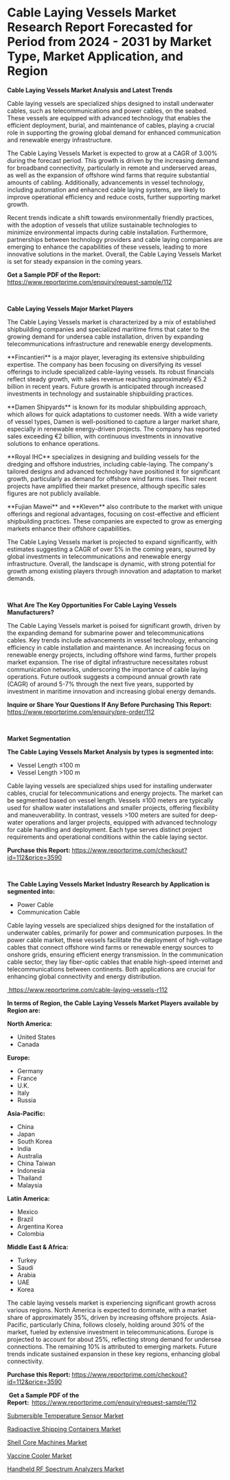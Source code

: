 <p><h1>Cable Laying Vessels Market Research Report Forecasted for Period from 2024 -  2031 by Market Type, Market Application, and Region</h1></p><p><strong>Cable Laying Vessels Market Analysis and Latest Trends</strong></p>
<p><p>Cable laying vessels are specialized ships designed to install underwater cables, such as telecommunications and power cables, on the seabed. These vessels are equipped with advanced technology that enables the efficient deployment, burial, and maintenance of cables, playing a crucial role in supporting the growing global demand for enhanced communication and renewable energy infrastructure.</p><p>The Cable Laying Vessels Market is expected to grow at a CAGR of 3.00% during the forecast period. This growth is driven by the increasing demand for broadband connectivity, particularly in remote and underserved areas, as well as the expansion of offshore wind farms that require substantial amounts of cabling. Additionally, advancements in vessel technology, including automation and enhanced cable laying systems, are likely to improve operational efficiency and reduce costs, further supporting market growth.</p><p>Recent trends indicate a shift towards environmentally friendly practices, with the adoption of vessels that utilize sustainable technologies to minimize environmental impacts during cable installation. Furthermore, partnerships between technology providers and cable laying companies are emerging to enhance the capabilities of these vessels, leading to more innovative solutions in the market. Overall, the Cable Laying Vessels Market is set for steady expansion in the coming years.</p></p>
<p><strong>Get a Sample PDF of the Report:&nbsp;</strong> <a href="https://www.reportprime.com/enquiry/request-sample/112?utm_campaign=1871&utm_medium=2&utm_source=Github&utm_content=ia&utm_term=24122024&utm_id=cable-laying-vessels">https://www.reportprime.com/enquiry/request-sample/112</a></p>
<p>&nbsp;</p>
<p><strong>Cable Laying Vessels Major Market Players</strong></p>
<p><p>The Cable Laying Vessels market is characterized by a mix of established shipbuilding companies and specialized maritime firms that cater to the growing demand for undersea cable installation, driven by expanding telecommunications infrastructure and renewable energy developments.</p><p>**Fincantieri** is a major player, leveraging its extensive shipbuilding expertise. The company has been focusing on diversifying its vessel offerings to include specialized cable-laying vessels. Its robust financials reflect steady growth, with sales revenue reaching approximately €5.2 billion in recent years. Future growth is anticipated through increased investments in technology and sustainable shipbuilding practices.</p><p>**Damen Shipyards** is known for its modular shipbuilding approach, which allows for quick adaptations to customer needs. With a wide variety of vessel types, Damen is well-positioned to capture a larger market share, especially in renewable energy-driven projects. The company has reported sales exceeding €2 billion, with continuous investments in innovative solutions to enhance operations.</p><p>**Royal IHC** specializes in designing and building vessels for the dredging and offshore industries, including cable-laying. The company's tailored designs and advanced technology have positioned it for significant growth, particularly as demand for offshore wind farms rises. Their recent projects have amplified their market presence, although specific sales figures are not publicly available.</p><p>**Fujian Mawei** and **Kleven** also contribute to the market with unique offerings and regional advantages, focusing on cost-effective and efficient shipbuilding practices. These companies are expected to grow as emerging markets enhance their offshore capabilities.</p><p>The Cable Laying Vessels market is projected to expand significantly, with estimates suggesting a CAGR of over 5% in the coming years, spurred by global investments in telecommunications and renewable energy infrastructure. Overall, the landscape is dynamic, with strong potential for growth among existing players through innovation and adaptation to market demands.</p></p>
<p>&nbsp;</p>
<p><strong>What Are The Key Opportunities For Cable Laying Vessels Manufacturers?</strong></p>
<p><p>The Cable Laying Vessels market is poised for significant growth, driven by the expanding demand for submarine power and telecommunications cables. Key trends include advancements in vessel technology, enhancing efficiency in cable installation and maintenance. An increasing focus on renewable energy projects, including offshore wind farms, further propels market expansion. The rise of digital infrastructure necessitates robust communication networks, underscoring the importance of cable laying operations. Future outlook suggests a compound annual growth rate (CAGR) of around 5-7% through the next five years, supported by investment in maritime innovation and increasing global energy demands.</p></p>
<p><strong>Inquire or Share Your Questions If Any Before Purchasing This Report:</strong> <a href="https://www.reportprime.com/enquiry/pre-order/112?utm_campaign=1871&utm_medium=2&utm_source=Github&utm_content=ia&utm_term=24122024&utm_id=cable-laying-vessels">https://www.reportprime.com/enquiry/pre-order/112</a></p>
<p>&nbsp;</p>
<p><strong>Market Segmentation</strong></p>
<p><strong>The Cable Laying Vessels Market Analysis by types is segmented into:</strong></p>
<p><ul><li>Vessel Length ≤100 m</li><li>Vessel Length >100 m</li></ul></p>
<p><p>Cable laying vessels are specialized ships used for installing underwater cables, crucial for telecommunications and energy projects. The market can be segmented based on vessel length. Vessels ≤100 meters are typically used for shallow water installations and smaller projects, offering flexibility and maneuverability. In contrast, vessels >100 meters are suited for deep-water operations and larger projects, equipped with advanced technology for cable handling and deployment. Each type serves distinct project requirements and operational conditions within the cable laying sector.</p></p>
<p><strong>Purchase this Report:&nbsp;</strong><a href="https://www.reportprime.com/checkout?id=112&price=3590&utm_campaign=1871&utm_medium=2&utm_source=Github&utm_content=ia&utm_term=24122024&utm_id=cable-laying-vessels">https://www.reportprime.com/checkout?id=112&price=3590</a></p>
<p>&nbsp;</p>
<p><strong>The Cable Laying Vessels Market Industry Research by Application is segmented into:</strong></p>
<p><ul><li>Power Cable</li><li>Communication Cable</li></ul></p>
<p><p>Cable laying vessels are specialized ships designed for the installation of underwater cables, primarily for power and communication purposes. In the power cable market, these vessels facilitate the deployment of high-voltage cables that connect offshore wind farms or renewable energy sources to onshore grids, ensuring efficient energy transmission. In the communication cable sector, they lay fiber-optic cables that enable high-speed internet and telecommunications between continents. Both applications are crucial for enhancing global connectivity and energy distribution.</p></p>
<p><a href="https://www.reportprime.com/cable-laying-vessels-r112?utm_campaign=1871&utm_medium=2&utm_source=Github&utm_content=ia&utm_term=24122024&utm_id=cable-laying-vessels">&nbsp;https://www.reportprime.com/cable-laying-vessels-r112</a></p>
<p><strong>In terms of Region, the Cable Laying Vessels Market Players available by Region are:</strong></p>
<p>
    <p> <strong> North America: </strong>
        <ul>
            <li>United States</li>
            <li>Canada</li>
        </ul>
        </p> 
    <p> <strong> Europe: </strong>
        <ul>
            <li>Germany</li>
            <li>France</li>
            <li>U.K.</li>
            <li>Italy</li>
            <li>Russia</li>
        </ul>
        </p> 
    <p> <strong> Asia-Pacific: </strong>
        <ul>
            <li>China</li>
            <li>Japan</li>
            <li>South Korea</li>
            <li>India</li>
            <li>Australia</li>
            <li>China Taiwan</li>
            <li>Indonesia</li>
            <li>Thailand</li>
            <li>Malaysia</li>
        </ul>
        </p> 
    <p> <strong> Latin America: </strong>
        <ul>
            <li>Mexico</li>
            <li>Brazil</li>
            <li>Argentina Korea</li>
            <li>Colombia</li>
        </ul>
        </p> 
    <p> <strong> Middle East & Africa: </strong>
        <ul>
            <li>Turkey</li>
            <li>Saudi</li>
            <li>Arabia</li>
            <li>UAE</li>
            <li>Korea</li>
        </ul>
    </p>
    </p>
<p><p>The cable laying vessels market is experiencing significant growth across various regions. North America is expected to dominate, with a market share of approximately 35%, driven by increasing offshore projects. Asia-Pacific, particularly China, follows closely, holding around 30% of the market, fueled by extensive investment in telecommunications. Europe is projected to account for about 25%, reflecting strong demand for undersea connections. The remaining 10% is attributed to emerging markets. Future trends indicate sustained expansion in these key regions, enhancing global connectivity.</p></p>
<p><strong>Purchase this Report: </strong><a href="https://www.reportprime.com/checkout?id=112&price=3590&utm_campaign=1871&utm_medium=2&utm_source=Github&utm_content=ia&utm_term=24122024&utm_id=cable-laying-vessels">https://www.reportprime.com/checkout?id=112&price=3590</a></p>
<p>&nbsp;<strong>Get a Sample PDF of the Report:&nbsp;&nbsp;</strong><a href="https://www.reportprime.com/enquiry/request-sample/112?utm_campaign=1871&utm_medium=2&utm_source=Github&utm_content=ia&utm_term=24122024&utm_id=cable-laying-vessels">https://www.reportprime.com/enquiry/request-sample/112</a></p>
<p><strong></strong></p>
<p><p><a href="https://www.linkedin.com/pulse/sus-genius-market-wq1cf?utm_campaign=1871&utm_medium=2&utm_source=Github&utm_content=ia&utm_term=24122024&utm_id=cable-laying-vessels">Submersible Temperature Sensor Market</a></p><p><a href="https://www.linkedin.com/pulse/detailed-report-radioactive-shipping-containers-market-value-x0n0e?utm_campaign=1871&utm_medium=2&utm_source=Github&utm_content=ia&utm_term=24122024&utm_id=cable-laying-vessels">Radioactive Shipping Containers Market</a></p><p><a href="https://www.linkedin.com/pulse/global-shell-core-machines-market-research-report-forecasted-lfebe?utm_campaign=1871&utm_medium=2&utm_source=Github&utm_content=ia&utm_term=24122024&utm_id=cable-laying-vessels">Shell Core Machines Market</a></p><p><a href="https://www.linkedin.com/pulse/vaccine-cooler-market-outlook-from-2024-2031-size-share-6uwjf?utm_campaign=1871&utm_medium=2&utm_source=Github&utm_content=ia&utm_term=24122024&utm_id=cable-laying-vessels">Vaccine Cooler Market</a></p><p><a href="https://www.linkedin.com/pulse/financial-overview-market-analysis-handheld-rf-spectrum-o25cf?utm_campaign=1871&utm_medium=2&utm_source=Github&utm_content=ia&utm_term=24122024&utm_id=cable-laying-vessels">Handheld RF Spectrum Analyzers Market</a></p></p>